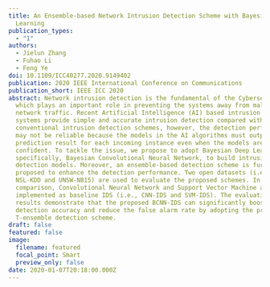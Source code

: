 ```yaml
---
title: An Ensemble-based Network Intrusion Detection Scheme with Bayesian Deep
  Learning
publication_types:
  - "1"
authors:
  - Jielun Zhang
  - Fuhao Li
  - Feng Ye
doi: 10.1109/ICC40277.2020.9149402
publication: 2020 IEEE International Conference on Communications
publication_short: IEEE ICC 2020
abstract: Network intrusion detection is the fundamental of the Cybersecurity
  which plays an important role in preventing the systems away from malicious
  network traffic. Recent Artificial Intelligence (AI) based intrusion detection
  systems provide simple and accurate intrusion detection compared with the
  conventional intrusion detection schemes, however, the detection performance
  may not be reliable because the models in the AI algorithms must output a
  prediction result for each incoming instance even when the models are not
  confident. To tackle the issue, we propose to adopt Bayesian Deep Learning,
  specifically, Bayesian Convolutional Neural Network, to build intrusion
  detection models. Moreover, an ensemble-based detection scheme is further
  proposed to enhance the detection performance. Two open datasets (i.e.,
  NSL-KDD and UNSW-NB15) are used to evaluate the proposed schemes. In
  comparison, Convolutional Neural Network and Support Vector Machine are
  implemented as baseline IDS (i.e., CNN-IDS and SVM-IDS). The evaluation
  results demonstrate that the proposed BCNN-IDS can significantly boost the
  detection accuracy and reduce the false alarm rate by adopting the proposed
  T-ensemble detection scheme.
draft: false
featured: false
image:
  filename: featured
  focal_point: Smart
  preview_only: false
date: 2020-01-07T20:18:00.000Z
---
```

